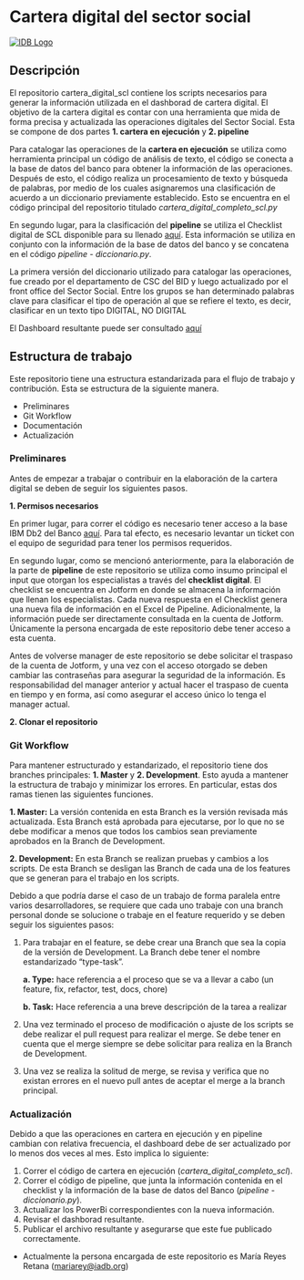 # Cartera digital del sector social

[![IDB Logo](https://scldata.iadb.org/assets/iadb-7779368a000004449beca0d4fc6f116cc0617572d549edf2ae491e9a17f63778.png)](https://scldata.iadb.org)

## Descripción
El repositorio cartera_digital_scl contiene los scripts necesarios para generar la información utilizada en el dashborad de cartera digital. El objetivo de la cartera digital es contar con una herramienta que mida de forma precisa y actualizada las operaciones digitales del Sector Social. Esta se compone de dos partes **1. cartera en ejecución** y **2. pipeline**

Para catalogar las operaciones de la **cartera en ejecución** se utiliza como herramienta principal un código de análisis de texto, el código se conecta a la base de datos del banco para obtener la información de las operaciones. Después de esto, el código realiza un procesamiento de texto y búsqueda de palabras, por medio de los cuales asignaremos una clasificación de acuerdo a un diccionario previamente establecido. Esto se encuentra en el código principal del repositorio titulado *cartera_digital_completo_scl.py*

En segundo lugar, para la clasificación del **pipeline** se utiliza el Checklist digital de SCL disponible para su llenado [aquí](https://www.jotform.com/form/211395055225047). Esta información se utiliza en conjunto con la información de la base de datos del banco y se concatena en el código *pipeline - diccionario.py*.
 
La primera versión del diccionario utilizado para catalogar las operaciones, fue creado por el departamento de CSC del BID y luego actualizado por el front office del Sector Social. Entre los grupos se han determinado palabras clave para clasificar el tipo de operación al que se refiere el texto, es decir, clasificar en un texto tipo DIGITAL, NO DIGITAL
 
El Dashboard resultante puede ser consultado [aquí](https://app.powerbi.com/groups/me/reports/292b5455-fb3f-4e0a-a719-babd34bf4c2f/ReportSection5810b828c73cd57c2b25?ctid=9dfb1a05-5f1d-449a-8960-62abcb479e7d)

## Estructura de trabajo
Este repositorio tiene una estructura estandarizada para el flujo de trabajo y contribución. Esta se estructura de la siguiente manera. 

  * Preliminares
  * Git Workflow
  * Documentación
  * Actualización

### Preliminares

Antes de empezar a trabajar o contribuir en la elaboración de la cartera digital se deben de seguir los siguientes pasos. 

**1. Permisos necesarios**

En primer lugar, para correr el código es necesario tener acceso a la base IBM Db2 del Banco [aquí](https://slpedw.iadb.org/console/#explore/table). Para tal efecto, es necesario levantar un ticket con el equipo de seguridad para tener los permisos requeridos.

En segundo lugar, como se mencionó anteriormente, para la elaboración de la parte de **pipeline** de este repositorio se utiliza como insumo principal el input que otorgan los especialistas a través del **checklist digital**. El checklist se encuentra en Jotform en donde se almacena la información que llenan los especialistas. Cada nueva respuesta en el Checklist genera una nueva fila de información en el Excel de Pipeline. Adicionalmente, la información puede ser directamente consultada en la cuenta de Jotform. Únicamente la persona encargada de este repositorio debe tener acceso a esta cuenta. 

Antes de volverse manager de este repositorio se debe solicitar el traspaso de la cuenta de Jotform, y una vez con el acceso otorgado se deben cambiar las contraseñas para asegurar la seguridad de la información. Es responsabilidad del manager anterior y actual hacer el traspaso de cuenta en tiempo y en forma, así como asegurar el acceso único 
lo tenga el manager actual.

**2. Clonar el repositorio**

### Git Workflow ###

Para mantener estructurado y estandarizado, el repositorio tiene dos branches principales: **1. Master**
y **2. Development**. Esto ayuda a mantener la estructura de trabajo y minimizar los errores. En particular, estas dos ramas tienen las siguientes funciones.

**1. Master:** La versión contenida en esta Branch es la versión revisada más actualizada. Esta Branch está aprobada para ejecutarse, por lo que no se debe modificar a menos que todos los cambios sean previamente aprobados en la Branch de Development. 

**2. Development:** En esta Branch se realizan pruebas y cambios a los scripts. De esta Branch se desligan las Branch de cada una de los features que se generan para el trabajo en los scripts. 

Debido a que podría darse el caso de un trabajo de forma paralela entre varios desarrolladores, se requiere que cada uno trabaje con una branch personal donde se solucione o trabaje en el feature requerido y se deben seguir los siguientes pasos: 

1) Para trabajar en el feature, se debe crear una Branch que sea la copia de la versión de Development. La Branch debe tener el nombre estandarizado “type-task”.

   **a.	Type:** hace referencia a el proceso que se va a llevar a cabo (un feature, fix, refactor, test, docs, chore)
    
   **b.	Task:** Hace referencia a una breve descripción de la tarea a realizar
    
2) Una vez terminado el proceso de modificación o ajuste de los scripts se debe realizar el pull request para realizar el merge. Se debe tener en cuenta que el merge siempre se debe solicitar para realiza en la Branch de Development. 
3) Una vez se realiza la solitud de merge, se revisa y verifica que no existan errores en el nuevo pull antes de aceptar el merge a la branch principal. 

### Actualización ### 

Debido a que las operaciones en cartera en ejecución y en pipeline cambian con relativa frecuencia, el dashboard debe de ser actualizado por lo menos dos veces al mes. Esto implica lo siguiente:
1. Correr el código de cartera en ejecución (*cartera_digital_completo_scl*). 
2. Correr el código de pipeline, que junta la información contenida en el checklist y la información de la base de datos del Banco (*pipeline - diccionario.py*). 
3. Actualizar los PowerBi correspondientes con la nueva información. 
4. Revisar el dashborad resultante. 
5. Publicar el archivo resultante y asegurarse que este fue publicado correctamente.

- Actualmente la persona encargada de este repositorio es María Reyes Retana (mariarey@iadb.org)
